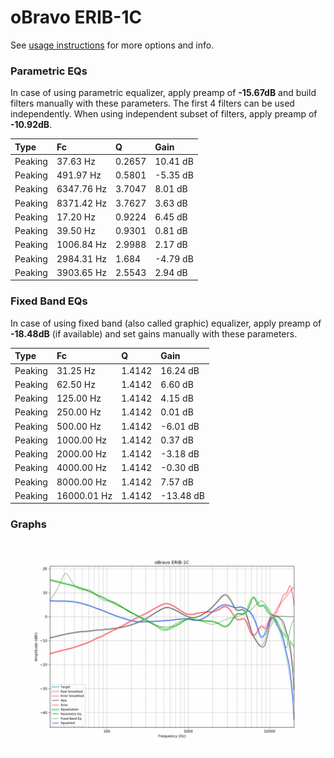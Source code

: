 # oBravo ERIB-1C
See [usage instructions](https://github.com/jaakkopasanen/AutoEq#usage) for more options and info.

### Parametric EQs
In case of using parametric equalizer, apply preamp of **-15.67dB** and build filters manually
with these parameters. The first 4 filters can be used independently.
When using independent subset of filters, apply preamp of **-10.92dB**.

| Type    | Fc         |      Q | Gain     |
|:--------|:-----------|:-------|:---------|
| Peaking | 37.63 Hz   | 0.2657 | 10.41 dB |
| Peaking | 491.97 Hz  | 0.5801 | -5.35 dB |
| Peaking | 6347.76 Hz | 3.7047 | 8.01 dB  |
| Peaking | 8371.42 Hz | 3.7627 | 3.63 dB  |
| Peaking | 17.20 Hz   | 0.9224 | 6.45 dB  |
| Peaking | 39.50 Hz   | 0.9301 | 0.81 dB  |
| Peaking | 1006.84 Hz | 2.9988 | 2.17 dB  |
| Peaking | 2984.31 Hz | 1.684  | -4.79 dB |
| Peaking | 3903.65 Hz | 2.5543 | 2.94 dB  |

### Fixed Band EQs
In case of using fixed band (also called graphic) equalizer, apply preamp of **-18.48dB**
(if available) and set gains manually with these parameters.

| Type    | Fc          |      Q | Gain      |
|:--------|:------------|:-------|:----------|
| Peaking | 31.25 Hz    | 1.4142 | 16.24 dB  |
| Peaking | 62.50 Hz    | 1.4142 | 6.60 dB   |
| Peaking | 125.00 Hz   | 1.4142 | 4.15 dB   |
| Peaking | 250.00 Hz   | 1.4142 | 0.01 dB   |
| Peaking | 500.00 Hz   | 1.4142 | -6.01 dB  |
| Peaking | 1000.00 Hz  | 1.4142 | 0.37 dB   |
| Peaking | 2000.00 Hz  | 1.4142 | -3.18 dB  |
| Peaking | 4000.00 Hz  | 1.4142 | -0.30 dB  |
| Peaking | 8000.00 Hz  | 1.4142 | 7.57 dB   |
| Peaking | 16000.01 Hz | 1.4142 | -13.48 dB |

### Graphs
![](./oBravo%20ERIB-1C.png)